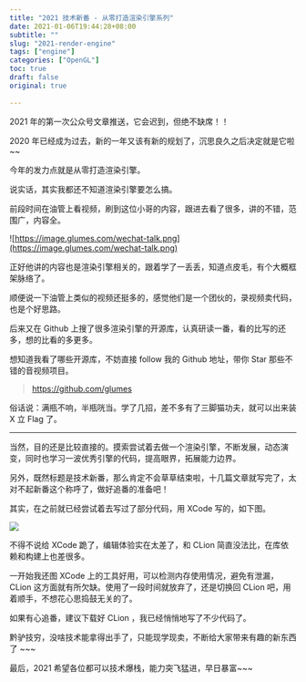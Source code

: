 ```yaml
---
title: "2021 技术新番 - 从零打造渲染引擎系列"
date: 2021-01-06T19:44:28+08:00
subtitle: ""
slug: "2021-render-engine"
tags: ["engine"]
categories: ["OpenGL"]
toc: true
draft: false
original: true
 
---
```


2021 年的第一次公众号文章推送，它会迟到，但绝不缺席！！

2020 年已经成为过去，新的一年又该有新的规划了，沉思良久之后决定就是它啦~~

今年的发力点就是从零打造渲染引擎。

<!--more-->

说实话，其实我都还不知道渲染引擎要怎么搞。

前段时间在油管上看视频，刷到这位小哥的内容，跟进去看了很多，讲的不错，范围广，内容全。

![https://image.glumes.com/wechat-talk.png](https://image.glumes.com/wechat-talk.png)

正好他讲的内容也是渲染引擎相关的，跟着学了一丢丢，知道点皮毛，有个大概框架脉络了。

顺便说一下油管上类似的视频还挺多的，感觉他们是一个团伙的，录视频卖代码，也是个好思路。

后来又在 Github 上搜了很多渲染引擎的开源库，认真研读一番，看的比写的还多，想的比看的多更多。

想知道我看了哪些开源库，不妨直接 follow 我的 Github 地址，带你 Star 那些不错的音视频项目。

> https://github.com/glumes

俗话说：满瓶不响，半瓶咣当。学了几招，差不多有了三脚猫功夫，就可以出来装 X 立 Flag 了。

---

当然，目的还是比较直接的。摸索尝试着去做一个渲染引擎，不断发展，动态演变，同时也学习一波优秀引擎的代码，提高眼界，拓展能力边界。

另外，既然标题是技术新番，那么肯定不会草草结束啦，十几篇文章就写完了，太对不起新番这个称呼了，做好追番的准备吧！

其实，在之前就已经尝试着去写过了部分代码，用 XCode 写的，如下图。

![](https://image.glumes.com/blog_image/render-engine-demo.png)

不得不说给 XCode 跪了，编辑体验实在太差了，和 CLion 简直没法比，在库依赖和构建上也差很多。

一开始我还图 XCode 上的工具好用，可以检测内存使用情况，避免有泄漏，CLion 这方面就有所欠缺。使用了一段时间就放弃了，还是切换回 CLion 吧，用着顺手，不想花心思捣鼓无关的了。

如果有心追番，建议下载好 CLion ，我已经悄悄地写了不少代码了。

黔驴技穷，没啥技术能拿得出手了，只能现学现卖，不断给大家带来有趣的新东西了 ~~~

最后，2021 希望各位都可以技术爆栈，能力突飞猛进，早日暴富~~~
